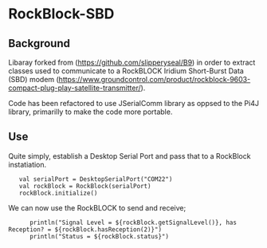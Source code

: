 # RockBlock-SBD
## Background

Libaray forked from (https://github.com/slipperyseal/B9) in order to extract classes used to communicate to a RockBLOCK Iridium Short-Burst Data (SBD) modem (https://www.groundcontrol.com/product/rockblock-9603-compact-plug-play-satellite-transmitter/). 

Code has been refactored to use JSerialComm library as oppsed to the Pi4J library, primarilly to make the code more portable. 

## Use

Quite simply, establish a Desktop Serial Port and pass that to a RockBlock instatiation.

```
   val serialPort = DesktopSerialPort("COM22")
   val rockBlock = RockBlock(serialPort)
   rockBlock.initialize()

```

We can now use the RockBLOCK to send and receive;

```
      println("Signal Level = ${rockBlock.getSignalLevel()}, has Reception? = ${rockBlock.hasReception(2)}")
      println("Status = ${rockBlock.status}")

```
